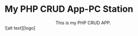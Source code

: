 # My PHP CRUD App-PC Station
<center>This is my PHP CRUD APP.</center>
![alt text][logo]

[logo]: https://github.com/Kiefer-Smith/CA2/blob/main/image_uploads/logo.png  "Logo Title Text 2"


